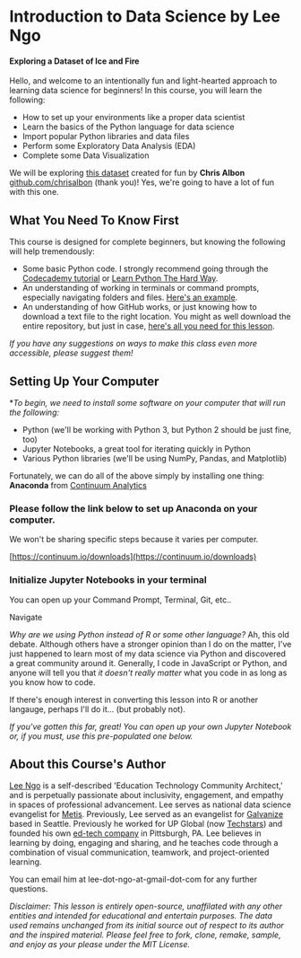 # Introduction to Data Science by Lee Ngo 
#### Exploring a Dataset of Ice and Fire

Hello, and welcome to an intentionally fun and light-hearted approach to learning data science for beginners! 
In this course, you will learn the following:
* How to set up your environments like a proper data scientist
* Learn the basics of the Python language for data science
* Import popular Python libraries and data files
* Perform some Exploratory Data Analysis (EDA)
* Complete some Data Visualization

We will be exploring [this dataset](https://github.com/chrisalbon/war_of_the_five_kings_dataset) created for fun by **Chris Albon** [github.com/chrisalbon](https://github.com/chrisalbon) (thank you)! Yes, we're going to have a lot of fun with this one.

## What You Need To Know First

This course is designed for complete beginners, but knowing the following will help tremendously:
* Some basic Python code. I strongly recommend going through the [Codecademy tutorial](https://www.codecademy.com/learn/python) or [Learn Python The Hard Way](https://learnpythonthehardway.org/).
* An understanding of working in terminals or command prompts, especially navigating folders and files. [Here's an example](http://www.digitalcitizen.life/command-prompt-how-use-basic-commands).
* An understanding of how GitHub works, or just knowing how to download a text file to the right location. You might as well download the entire repository, but just in case, [here's all you need for this lesson](https://stackoverflow.com/questions/4604663/download-single-files-from-github).

*If you have any suggestions on ways to make this class even more accessible, please suggest them!*

## Setting Up Your Computer

**To begin, we need to install some software on your computer that will run the following:*
* Python (we'll be working with Python 3, but Python 2 should be just fine, too)
* Jupyter Notebooks, a great tool for iterating quickly in Python
* Various Python libraries (we'll be using NumPy, Pandas, and Matplotlib) 

Fortunately, we can do all of the above simply by installing one thing: **Anaconda** from [Continuum Analytics](https://continuum.io)

### Please follow the link below to set up Anaconda on your computer.

We won't be sharing specific steps because it varies per computer.

[https://continuum.io/downloads](https://continuum.io/downloads)

### Initialize Jupyter Notebooks in your terminal

You can open up your Command Prompt, Terminal, Git, etc.. 

Navigate

*Why are we using Python instead of R or some other language?*
Ah, this old debate. Although others have a stronger opinion than I do on the matter, I've just happened to learn most of my data science via Python and discovered a great community around it. Generally, I code in JavaScript or Python, and anyone will tell you that *it doesn't really matter* what you code in as long as you know how to code. 

If there's enough interest in converting this lesson into R or another langauge, perhaps I'll do it... (but probably not).

*If you've gotten this far, great! You can open up your own Jupyter Notebook or, if you must, use this pre-populated one below.*

## About this Course's Author

[Lee Ngo](https://about.me/leengo) is a self-described 'Education Technology Community Architect,' and is perpetually passionate about inclusivity, engagement, and empathy in spaces of professional advancement.  Lee serves as national data science evangelist for [Metis](https://thisismetis.com). Previously, Lee served as an evangelist for [Galvanize](https://galvanize.com) based in Seattle. Previously he worked for UP Global (now [Techstars](https://techstars.com)) and founded his own [ed-tech company](https://scholarhero.com) in Pittsburgh, PA. Lee believes in learning by doing, engaging and sharing, and he teaches code through a combination of visual communication, teamwork, and project-oriented learning.

You can email him at lee-dot-ngo-at-gmail-dot-com for any further questions.

*Disclaimer: This lesson is entirely open-source, unaffilated with any other entities and intended for educational and entertain purposes. The data used remains unchanged from its initial source out of respect to its author and the inspired material. Please feel free to fork, clone, remake, sample, and enjoy as your please under the MIT License.*

